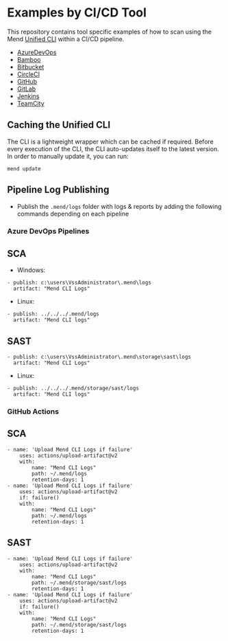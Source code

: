 # Examples by CI/CD Tool
This repository contains tool specific examples of how to scan using the Mend [Unified CLI](https://docs.mend.io/bundle/cli/page/scan_with_mend_s_unified_cli.html) within a CI/CD pipeline.


* [AzureDevOps](AzureDevOps)
* [Bamboo](Bamboo)
* [Bitbucket](Bitbucket)
* [CircleCI](CircleCI)
* [GitHub](GitHub)
* [GitLab](GitLab)
* [Jenkins](Jenkins)
* [TeamCity](TeamCity)

## Caching the Unified CLI
The CLI is a lightweight wrapper which can be cached if required.
Before every execution of the CLI, the CLI auto-updates itself to the latest version.
In order to manually update it, you can run:
```
mend update 
```

## Pipeline Log Publishing

* Publish the `.mend/logs` folder with logs & reports by adding the following commands depending on each pipeline

### Azure DevOps Pipelines
## SCA

* Windows:
```
- publish: c:\users\VssAdministrator\.mend\logs
  artifact: "Mend CLI Logs"
```
* Linux:
```
- publish: ../../../.mend/logs
  artifact: "Mend CLI logs"
```
## SAST
```
- publish: c:\users\VssAdministrator\.mend\storage\sast\logs
  artifact: "Mend CLI Logs"
```
* Linux:
```
- publish: ../../../.mend/storage/sast/logs
  artifact: "Mend CLI logs"
```
### GitHub Actions

## SCA
```
- name: 'Upload Mend CLI Logs if failure'
    uses: actions/upload-artifact@v2
    with:
        name: "Mend CLI Logs"
        path: ~/.mend/logs
        retention-days: 1
- name: 'Upload Mend CLI Logs if failure'
    uses: actions/upload-artifact@v2
    if: failure()
    with:
        name: "Mend CLI Logs"
        path: ~/.mend/logs
        retention-days: 1
```
## SAST
```
- name: 'Upload Mend CLI Logs if failure'
    uses: actions/upload-artifact@v2
    with:
        name: "Mend CLI Logs"
        path: ~/.mend/storage/sast/logs
        retention-days: 1
- name: 'Upload Mend CLI Logs if failure'
    uses: actions/upload-artifact@v2
    if: failure()
    with:
        name: "Mend CLI Logs"
        path: ~/.mend/storage/sast/logs
        retention-days: 1
```